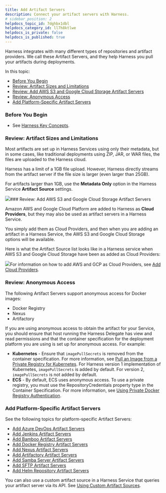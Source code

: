 ```yaml
---
title: Add Artifact Servers
description: Connect your artifact servers with Harness.
# sidebar_position: 2
helpdocs_topic_id: 7dghbx1dbl
helpdocs_category_id: ll7h8ktlwe
helpdocs_is_private: false
helpdocs_is_published: true
---
```


Harness integrates with many different types of repositories and artifact providers. We call these Artifact Servers, and they help Harness you pull your artifacts during deployments.

In this topic:

* [Before You Begin](#before_you_begin)
* [Review: Artifact Sizes and Limitations](#review_artifact_sizes_and_limitations)
* [Review: Add AWS S3 and Google Cloud Storage Artifact Servers](#review_add_aws_s3_and_google_cloud_storage_artifact_servers)
* [Review: Anonymous Access](#review_anonymous_access)
* [Add Platform-Specific Artifact Servers](#add_platform_specific_artifact_servers)

### Before You Begin

* See [Harness Key Concepts](https://docs.harness.io/article/4o7oqwih6h-harness-key-concepts).

### Review: Artifact Sizes and Limitations

Most artifacts are set up in Harness Services using only their metadata, but in some cases, like traditional deployments using ZIP, JAR, or WAR files, the files are uploaded to the Harness cloud.

Harness has a limit of a 1GB file upload. However, Harness directly streams from the artifact server if the file size is larger (even larger than 25GB).

For artifacts larger than 1GB, use the **Metadata Only** option in the Harness Service **Artifact Source** settings.

![](https://files.helpdocs.io/kw8ldg1itf/articles/7dghbx1dbl/1642545039479/clean-shot-2022-01-18-at-14-30-26-2-x.png)### Review: Add AWS S3 and Google Cloud Storage Artifact Servers

Amazon AWS and Google Cloud Platform are added to Harness as **Cloud Providers**, but they may also be used as artifact servers in a Harness Service.

You simply add them as Cloud Providers, and then when you are adding an artifact in a Harness Service, the AWS S3 and Google Cloud Storage options will be available.

Here is what the Artifact Source list looks like in a Harness service when AWS S3 and Google Cloud Storage have been as added as Cloud Providers:

![](https://files.helpdocs.io/kw8ldg1itf/articles/7dghbx1dbl/1538674447613/image.png)For information on how to add AWS and GCP as Cloud Providers, see [Add Cloud Providers](/article/whwnovprrb-infrastructure-providers).

### Review: Anonymous Access

The following Artifact Servers support anonymous access for Docker images:

* Docker Registry
* Nexus
* Artifactory

If you are using anonymous access to obtain the artifact for your Service, you should ensure that host running the Harness Delegate has view and read permissions and that the container specification for the deployment platform you are using is set up for anonymous access. For example:

* **Kubernetes** - Ensure that `imagePullSecrets` is removed from the container specification. For more information, see [Pull an Image from a Private Registry for Kubernetes](/article/g3bw9z659p-pull-an-image-from-a-private-registry-for-kubernetes). For Harness version 1 implementation of Kubernetes, `imagePullSecrets` is added by default. For version 2, `imagePullSecrets` is not added by default.
* **ECS** - By default, ECS uses anonymous access. To use a private registry, you must use the RepositoryCredentials property type in the Container Specification. For more information, see [Using Private Docker Registry Authentication](https://docs.harness.io/article/riu73ehy2m-ecs-services#using_private_docker_registry_authentication).

### Add Platform-Specific Artifact Servers

See the following topics for platform-specific Artifact Servers:

* [Add Azure DevOps Artifact Servers](/article/s4vi1cpfla-add-azure-dev-ops-artifact-servers)
* [Add Jenkins Artifact Servers](/article/qa7lewndxq-add-jenkins-artifact-servers)
* [Add Bamboo Artifact Servers](/article/feks6co940-add-bamboo-artifact-servers)
* [Add Docker Registry Artifact Servers](/article/tdj2ghkqb0-add-docker-registry-artifact-servers)
* [Add Nexus Artifact Servers](/article/6y6b8pkm12-add-nexus-artifact-servers)
* [Add Artifactory Artifact Servers](/article/nj3p1t7v3x-add-artifactory-servers)
* [Add Samba Server Artifact Servers](/article/o1ck4eay7a-add-smb-artifact-servers)
* [Add SFTP Artifact Servers](/article/3d1awjkw57-add-sftp-artifact-servers)
* [Add Helm Repository Artifact Servers](/article/0hrzb1zkog-add-helm-repository-servers)

You can also use a custom artifact source in a Harness Service that queries your artifact server via its API. See [Using Custom Artifact Sources](/article/jizsp5tsms-custom-artifact-source).

